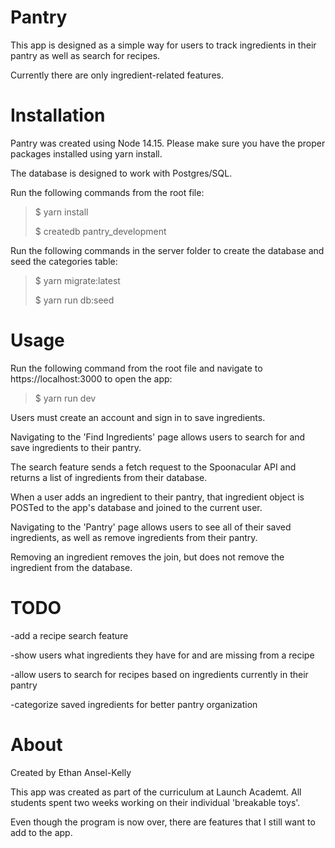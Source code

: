 # Pantry

This app is designed as a simple way for users to track ingredients in their pantry as well as search for recipes. 

Currently there are only ingredient-related features.


# Installation

Pantry was created using Node 14.15. Please make sure you have the proper packages installed using yarn install.

The database is designed to work with Postgres/SQL.

Run the following commands from the root file:

>$ yarn install
>
>$ createdb pantry_development

Run the following commands in the server folder to create the database and seed the categories table:

>$ yarn migrate:latest
>
>$ yarn run db:seed

# Usage

Run the following command from the root file and navigate to https://localhost:3000 to open the app:

>$ yarn run dev
 
Users must create an account and sign in to save ingredients.

Navigating to the 'Find Ingredients' page allows users to search for and save ingredients to their pantry. 

The search feature sends a fetch request to the Spoonacular API and returns a list of ingredients from their database. 

When a user adds an ingredient to their pantry, that ingredient object is POSTed to the app's database and joined to the current user.

Navigating to the 'Pantry' page allows users to see all of their saved ingredients, as well as remove ingredients from their pantry.

Removing an ingredient removes the join, but does not remove the ingredient from the database.


# TODO

-add a recipe search feature

-show users what ingredients they have for and are missing from a recipe

-allow users to search for recipes based on ingredients currently in their pantry

-categorize saved ingredients for better pantry organization


# About

Created by Ethan Ansel-Kelly

This app was created as part of the curriculum at Launch Academt. All students spent two weeks working on their individual 'breakable toys'.

Even though the program is now over, there are features that I still want to add to the app.
